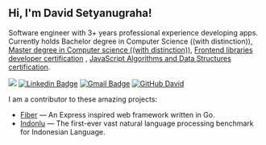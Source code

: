<h2> Hi, I'm David Setyanugraha!</h2>

Software engineer with 3+ years professional experience developing apps. Currently holds Bachelor degree in Computer Science ((with distinction)), [Master degree in Computer science ((with distinction))](https://www.linkedin.com/feed/update/urn:li:activity:6693367335656529920/), [Frontend libraries developer certification](https://www.freecodecamp.org/certification/fcc6e236d6e-59fb-4dd4-853a-2b6033d4a7fc/front-end-libraries) , [JavaScript Algorithms and Data Structures certification](https://www.freecodecamp.org/certification/fcc6e236d6e-59fb-4dd4-853a-2b6033d4a7fc/javascript-algorithms-and-data-structures).

![](https://visitor-badge.glitch.me/badge?page_id=davidsetyanugraha.davidsetyanugraha)
[![Linkedin Badge](https://img.shields.io/badge/-dsetyanugraha-blue?style=flat-square&logo=Linkedin&logoColor=white&link=https://www.linkedin.com/in/dsetyanugraha/)](https://www.linkedin.com/in/dsetyanugraha/)
[![Gmail Badge](https://img.shields.io/badge/-dsetyanugraha@gmail.com-c14438?style=flat-square&logo=Gmail&logoColor=white&link=mailto:dsetyanugraha@gmail.com)](mailto:dsetyanugraha@gmail.com)
[![GitHub David](https://img.shields.io/github/followers/davidsetyanugraha?label=follow&style=social)](https://github.com/davidsetyanugraha)
<br />

I am a contributor to these amazing projects: 
- [Fiber](https://github.com/gofiber/fiber) — An Express inspired web framework written in Go.
- [Indonlu](https://github.com/indobenchmark/indonlu) — The first-ever vast natural language processing benchmark for Indonesian Language.

